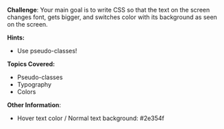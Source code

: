 **Challenge**:
Your main goal is to write CSS so that the text on the screen changes font, gets bigger, and switches color with its background as seen on the screen.

**Hints:**
 - Use pseudo-classes!

**Topics Covered:**
 - Pseudo-classes
 - Typography
 - Colors

**Other Information**:
 - Hover text color / Normal text background: #2e354f